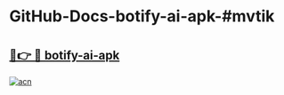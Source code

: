 # GitHub-Docs-botify-ai-apk-#mvtik

# <h2><a href="https://andorid.site?title=botify-ai-apk&ref=07A">🔗👉 🔴 botify-ai-apk</a></h2>

[![acn](https://github.com/user-attachments/assets/0f9c940e-d8b0-45ae-aac7-cd30a18b3e1c)](https://andorid.site?title=botify-ai-apk&ref=07A)

